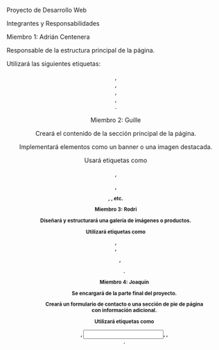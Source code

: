 Proyecto de Desarrollo Web

Integrantes y Responsabilidades

Miembro 1: Adrián Centenera

Responsable de la estructura principal de la página.

Utilizará las siguientes etiquetas: <header>, <nav>, <aside>, <section>, <footer>.

Miembro 2: Guille

Creará el contenido de la sección principal de la página.

Implementará elementos como un banner o una imagen destacada.

Usará etiquetas como <article>, <h1>, <p>, <img>, etc.

Miembro 3: Rodri

Diseñará y estructurará una galería de imágenes o productos.

Utilizará etiquetas como <figure>, <figcaption>, <ul>, <ol>.

Miembro 4: Joaquín

Se encargará de la parte final del proyecto.

Creará un formulario de contacto o una sección de pie de página con información adicional.

Utilizará etiquetas como <form>, <input>, <label>, <footer>.
